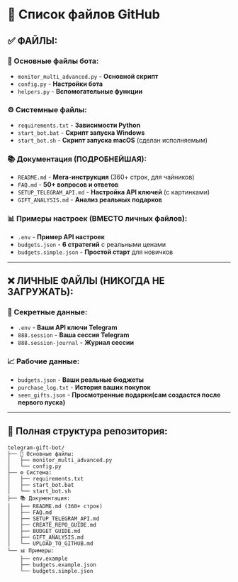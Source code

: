 # 📁 Список файлов GitHub

## ✅ ФАЙЛЫ:

### 🔧 Основные файлы бота:
- `monitor_multi_advanced.py` - **Основной скрипт** 
- `config.py` - **Настройки бота**
- `helpers.py` - **Вспомогательные функции**

### ⚙️ Системные файлы:
- `requirements.txt` - **Зависимости Python**
- `start_bot.bat` - **Скрипт запуска Windows**
- `start_bot.sh` - **Скрипт запуска macOS** (сделан исполняемым)

### 📚 Документация (ПОДРОБНЕЙШАЯ):
- `README.md` - **Мега-инструкция** (360+ строк, для чайников)
- `FAQ.md` - **50+ вопросов и ответов**
- `SETUP_TELEGRAM_API.md` - **Настройка API ключей** (с картинками)
- `GIFT_ANALYSIS.md` - **Анализ реальных подарков**

### 📊 Примеры настроек (ВМЕСТО личных файлов):
- `.env` - **Пример API настроек**
- `budgets.json` - **6 стратегий** с реальными ценами
- `budgets.simple.json` - **Простой старт** для новичков

---

## ❌ ЛИЧНЫЕ ФАЙЛЫ (НИКОГДА НЕ ЗАГРУЖАТЬ):

### 🔐 Секретные данные:
- `.env` - **Ваши API ключи Telegram**
- `888.session` - **Ваша сессия Telegram**
- `888.session-journal` - **Журнал сессии**

### 📈 Рабочие данные:
- `budgets.json` - **Ваши реальные бюджеты**
- `purchase_log.txt` - **История ваших покупок**
- `seen_gifts.json` - **Просмотренные подарки(сам создастся после первого пуска)**

---

## 📂 Полная структура репозитория:

```
telegram-gift-bot/
├── 🔧 Основные файлы:
│   ├── monitor_multi_advanced.py
│   └── config.py
├── ⚙️ Система:
│   ├── requirements.txt
│   ├── start_bot.bat
│   └── start_bot.sh
├── 📚 Документация:
│   ├── README.md (360+ строк)
│   ├── FAQ.md
│   ├── SETUP_TELEGRAM_API.md
│   ├── CREATE_REPO_GUIDE.md
│   ├── BUDGET_GUIDE.md
│   ├── GIFT_ANALYSIS.md
│   └── UPLOAD_TO_GITHUB.md
└── 📊 Примеры:
    ├── env.example
    ├── budgets.example.json
    └── budgets.simple.json
```
